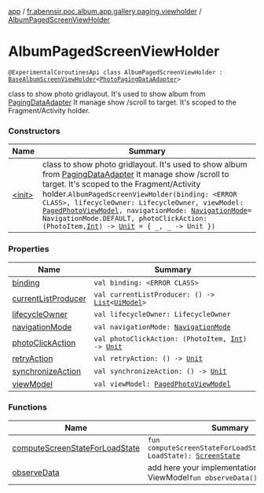 [app](../../index.md) / [fr.abennsir.poc.album.app.gallery.paging.viewholder](../index.md) / [AlbumPagedScreenViewHolder](./index.md)

# AlbumPagedScreenViewHolder

`@ExperimentalCoroutinesApi class AlbumPagedScreenViewHolder : `[`BaseAlbumScreenViewHolder`](../../fr.abennsir.poc.album.app.gallery.viewholder/-base-album-screen-view-holder/index.md)`<`[`PhotoPagingDataAdapter`](../../fr.abennsir.poc.album.app.gallery.paging.adapter/-photo-paging-data-adapter/index.md)`>`

class to show photo gridlayout. It's used to show album from [PagingDataAdapter](#)
It manage show /scroll to target.
It's scoped to the Fragment/Activity holder.

### Constructors

| Name | Summary |
|---|---|
| [&lt;init&gt;](-init-.md) | class to show photo gridlayout. It's used to show album from [PagingDataAdapter](#) It manage show /scroll to target. It's scoped to the Fragment/Activity holder.`AlbumPagedScreenViewHolder(binding: <ERROR CLASS>, lifecycleOwner: LifecycleOwner, viewModel: `[`PagedPhotoViewModel`](../../fr.abennsir.poc.album.app.gallery.paging.viewmodel/-paged-photo-view-model/index.md)`, navigationMode: `[`NavigationMode`](../../fr.abennsir.poc.album.app.gallery.data/-navigation-mode/index.md)` = NavigationMode.DEFAULT, photoClickAction: (PhotoItem, `[`Int`](https://kotlinlang.org/api/latest/jvm/stdlib/kotlin/-int/index.html)`) -> `[`Unit`](https://kotlinlang.org/api/latest/jvm/stdlib/kotlin/-unit/index.html)` = { _, _ -> Unit })` |

### Properties

| Name | Summary |
|---|---|
| [binding](binding.md) | `val binding: <ERROR CLASS>` |
| [currentListProducer](current-list-producer.md) | `val currentListProducer: () -> `[`List`](https://kotlinlang.org/api/latest/jvm/stdlib/kotlin.collections/-list/index.html)`<`[`UiModel`](../../fr.abennsir.poc.album.app.gallery.data/-ui-model/index.md)`>` |
| [lifecycleOwner](lifecycle-owner.md) | `val lifecycleOwner: LifecycleOwner` |
| [navigationMode](navigation-mode.md) | `val navigationMode: `[`NavigationMode`](../../fr.abennsir.poc.album.app.gallery.data/-navigation-mode/index.md) |
| [photoClickAction](photo-click-action.md) | `val photoClickAction: (PhotoItem, `[`Int`](https://kotlinlang.org/api/latest/jvm/stdlib/kotlin/-int/index.html)`) -> `[`Unit`](https://kotlinlang.org/api/latest/jvm/stdlib/kotlin/-unit/index.html) |
| [retryAction](retry-action.md) | `val retryAction: () -> `[`Unit`](https://kotlinlang.org/api/latest/jvm/stdlib/kotlin/-unit/index.html) |
| [synchronizeAction](synchronize-action.md) | `val synchronizeAction: () -> `[`Unit`](https://kotlinlang.org/api/latest/jvm/stdlib/kotlin/-unit/index.html) |
| [viewModel](view-model.md) | `val viewModel: `[`PagedPhotoViewModel`](../../fr.abennsir.poc.album.app.gallery.paging.viewmodel/-paged-photo-view-model/index.md) |

### Functions

| Name | Summary |
|---|---|
| [computeScreenStateForLoadState](compute-screen-state-for-load-state.md) | `fun computeScreenStateForLoadState(loadState: LoadState): `[`ScreenState`](../../fr.abennsir.poc.album.app.gallery.data/-screen-state/index.md) |
| [observeData](observe-data.md) | add here your implementation to observe ViewModel`fun observeData(): `[`Unit`](https://kotlinlang.org/api/latest/jvm/stdlib/kotlin/-unit/index.html) |
